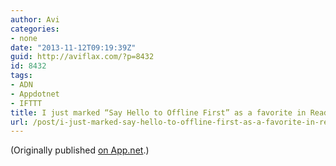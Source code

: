 ```yaml
---
author: Avi
categories:
- none
date: "2013-11-12T09:19:39Z"
guid: http://aviflax.com/?p=8432
id: 8432
tags:
- ADN
- Appdotnet
- IFTTT
title: I just marked “Say Hello to Offline First” as a favorite in Readability. http://www.readability.com/articles/9fpm3u5m
url: /post/i-just-marked-say-hello-to-offline-first-as-a-favorite-in-readability-httpwww-readability-comarticles9fpm3u5m/
---
```

(Originally published [on App.net](http://alpha.app.net/aviflax/post/14813848).)